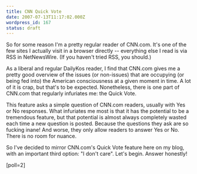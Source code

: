```yaml
---
title: CNN Quick Vote
date: 2007-07-13T11:17:02.000Z
wordpress_id: 167
status: draft
---
```


So for some reason I'm a pretty regular reader of CNN.com. It's one of the few sites I actually visit in a browser directly -- everything else I read is via RSS in NetNewsWire. (If you haven't tried RSS, you should.)

As a liberal and regular DailyKos reader, I find that CNN.com gives me a pretty good overview of the issues (or non-issues) that are occupying (or being fed into) the American consciousness at a given moment in time. A lot of it is crap, but that's to be expected. Nonetheless, there is one part of CNN.com that regularly infuriates me: the Quick Vote.

This feature asks a simple question of CNN.com readers, usually with Yes or No responses. What infuriates me most is that it has the potential to be a tremendous feature, but that potential is almost always completely wasted each time a new question is posted. Because the questions they ask are so fucking inane! And worse, they only allow readers to answer Yes or No. There is no room for nuance.

So I've decided to mirror CNN.com's Quick Vote feature here on my blog, with an important third option: "I don't care". Let's begin. Answer honestly!

\[poll=2\]


